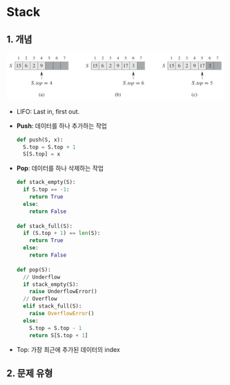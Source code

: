 # Stack

## 1. 개념

![](https://github.com/byungjur96/TIL/blob/master/Algorithm/img/Stack.png)

- LIFO: Last in, first out.

- **Push**: 데이터를 하나 추가하는 작업

  ```python
  def push(S, x):
    S.top = S.top + 1
    S[S.top] = x
  ```

- **Pop**: 데이터를 하나 삭제하는 작업

  ```python
  def stack_empty(S):
    if S.top == -1:
      return True
    else:
      return False
  
  def stack_full(S):
    if (S.top + 1) == len(S):
      return True
    else:
      return False
    
  def pop(S):
    // Underflow
    if stack_empty(S):
      raise UnderflowError()
    // Overflow
    elif stack_full(S):
      raise OverflowError()
    else:
      S.top = S.top - 1
      return S[S.top + 1]
  ```

- Top: 가장 최근에 추가된 데이터의 index



## 2. 문제 유형

